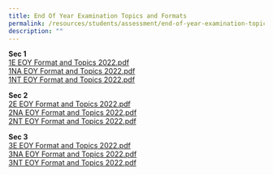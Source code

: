 ```yaml
---
title: End Of Year Examination Topics and Formats
permalink: /resources/students/assessment/end-of-year-examination-topics-and-formats/
description: ""
---
```

**Sec 1**  
[1E EOY Format and Topics 2022.pdf](/files/1E%20EOY%20Format%20and%20Topics%202022.pdf)  <br>
[1NA EOY Format and Topics 2022.pdf](/files/1NA%20EOY%20Format%20and%20Topics%202022.pdf)  <br>
[1NT EOY Format and Topics 2022.pdf](/files/1NT%20EOY%20Format%20and%20Topics%202022.pdf) 

**Sec 2** <br>
[2E EOY Format and Topics 2022.pdf](/files/2E%20EOY%20Format%20and%20Topics%202022.pdf)  <br>
[2NA EOY Format and Topics 2022.pdf](/files/2NA%20EOY%20Format%20and%20Topics%202022.pdf)<br>
[2NT EOY Format and Topics 2022.pdf](/files/2NT%20EOY%20Format%20and%20Topics%202022.pdf)  

**Sec 3** <br>
[3E EOY Format and Topics 2022.pdf](/files/3E%20EOY%20Format%20and%20Topics%202022.pdf)  <br>
[3NA EOY Format and Topics 2022.pdf](/files/3NA%20EOY%20Format%20and%20Topics%202022.pdf)<br>
[3NT EOY Format and Topics 2022.pdf](/files/3NT%20EOY%20Format%20and%20Topics%202022.pdf)